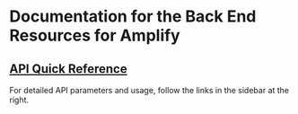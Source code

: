# Documentation for the Back End Resources for Amplify

## [API Quick Reference](Amplify-API-Reference)

For detailed API parameters and usage, follow the links in the sidebar at the right.

